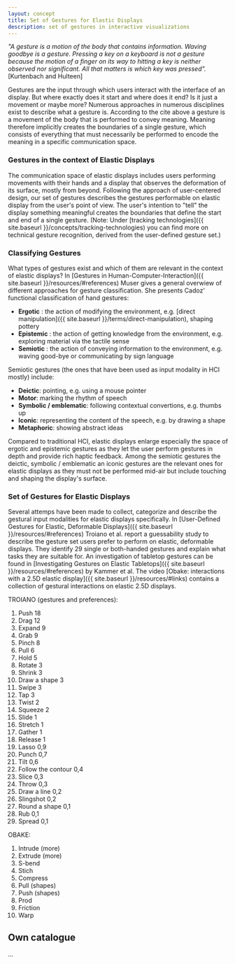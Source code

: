 ```yaml
---
layout: concept
title: Set of Gestures for Elastic Displays
description: set of gestures in interactive visualizations
---
```

*"A gesture is a motion of the body that contains information. Waving goodbye is a gesture. Pressing a key on a keyboard is not a gesture because the motion of a finger on its way to hitting a key is neither observed nor significant. All that matters is which key was pressed".* [Kurtenbach and Hulteen]

Gestures are the input through which users interact with the interface of an display. But where exactly does it start and where does it end? Is it just a movement or maybe more? Numerous approaches in numerous disciplines exist to describe what a gesture is. According to the cite above a gesture is a movement of the body that is performed to convey meaning. Meaning therefore implicitly creates the boundaries of a single gesture, which consists of everything that must necessarily be performed to encode the meaning in a specific communication space.

### Gestures in the context of Elastic Displays
 The communication space of elastic displays includes users performing movements with their hands and a display that observes the deformation of its surface, mostly from beyond. Following the approach of user-centered design, our set of gestures describes the gestures performable on elastic display from the user's point of view. The user's intention to "tell" the display something meaningful creates the boundaries that define the start and end of a single gesture. (Note: Under [tracking technologies]({{ site.baseurl }}/concepts/tracking-technologies) you can find more on technical gesture recognition, derived from the user-defined gesture set.)

### Classifying Gestures
What types of gestures exist and which of them are relevant in the context of elastic displays? In [Gestures in Human-Computer-Interaction]({{ site.baseurl }}/resources/#references) Muser gives a general overwiew of different approaches for gesture classification. She presents Cadoz' functional classification of hand gestures:

- **Ergotic** : the action of modifying the environment, e.g. [direct manipulation]({{ site.baseurl }}/terms/direct-manipulation), shaping pottery
- **Epistemic** : the action of getting knowledge from the environment, e.g. exploring material via the tactile sense
- **Semiotic** : the action of conveying information to the environment, e.g. waving good-bye or communicating by sign language 

Semiotic gestures (the ones that have been used as input modality in HCI mostly) include:

- **Deictic**: pointing, e.g. using a mouse pointer
- **Motor**: marking the rhythm of speech 
- **Symbolic / emblematic**: following contextual convertions, e.g. thumbs up
- **Iconic**: representing the content of the speech, e.g. by drawing a shape
- **Metaphoric**: showing abstract ideas
 
 Compared to traditional HCI, elastic displays enlarge especially the space of ergotic and epistemic gestures as they let the user perform gestures in depth and provide rich haptic feedback. Among the semiotic gestures the deictic, symbolic / emblematic an iconic gestures are the relevant ones for elastic displays as they must not be performed mid-air but include touching and shaping the display's surface. 

### Set of Gestures for Elastic Displays
Several attemps have been made to collect, categorize and describe the gestural input modalities for elastic displays specifically. In [User-Defined Gestures for Elastic, Deformable Displays]({{ site.baseurl }}/resources/#references) Troiano et al. report a guessability study to describe the gesture set users prefer to perform on elastic, deformable displays. They identify 29 single or both-handed gestures and explain what tasks they are suitable for. An investigation of tabletop gestures can be found in [Investigating Gestures on Elastic Tabletops]({{ site.baseurl }}/resources/#references) by Kammer et al. The video [Obake: interactions with a 2.5D elastic display]({{ site.baseurl }}/resources/#links) contains a collection of gestural interactions on elastic 2.5D displays.

TROIANO (gestures and preferences):
1. Push 18 
2. Drag 12 
3. Expand 9 
4. Grab 9 
5. Pinch 8 
6. Pull 6 
7. Hold 5 
8. Rotate 3 
9. Shrink 3 
10. Draw a shape 3 
11. Swipe 3  
12. Tap 3 
13. Twist 2 
14. Squeeze 2 
15. Slide 1 
16. Stretch 1 
17. Gather 1 
18. Release 1
19. Lasso 0,9 
20. Punch 0,7 
21. Tilt 0,6 
22. Follow the contour 0,4 
23. Slice 0,3 
24. Throw 0,3 
25. Draw a line 0,2 
26. Slingshot 0,2
27. Round a shape 0,1 
28. Rub 0,1 
29. Spread 0,1 

OBAKE:
1. Intrude (more)
2. Extrude (more)
3. S-bend
4. Stich
5. Compress
6. Pull (shapes)
7. Push (shapes)
8. Prod
9. Friction
10. Warp

## Own catalogue
...


